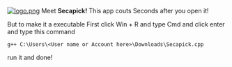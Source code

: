 [![logo.png](https://i.postimg.cc/zf0s4kn6/logo.png)](https://postimg.cc/DW4pXLpP)
Meet **Secapick!** This app couts Seconds after you open it!

But to make it a executable First click Win + R and type Cmd and click enter
and type this command
```
g++ C:\Users\<User name or Account here>\Downloads\Secapick.cpp
```
run it and done!
